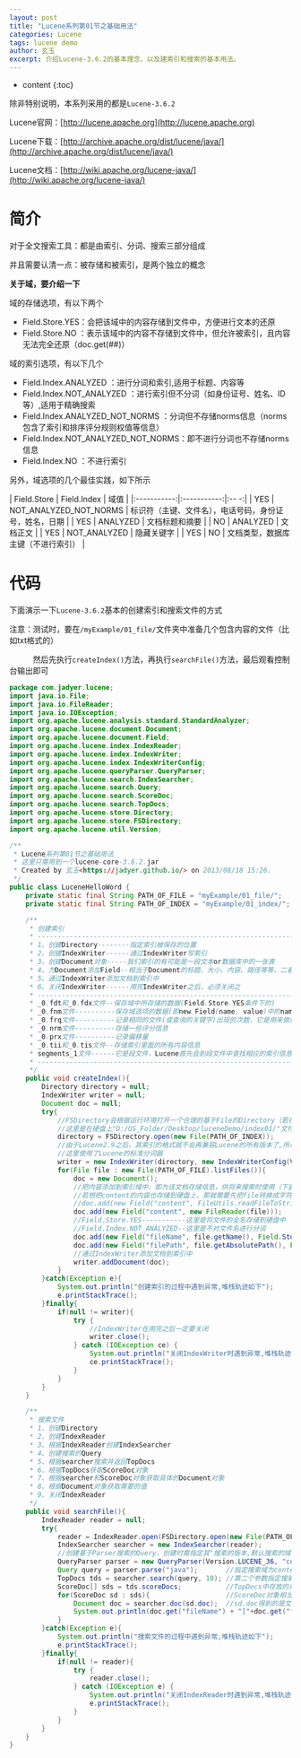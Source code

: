```yaml
---
layout: post
title: "Lucene系列第01节之基础用法"
categories: Lucene
tags: lucene demo
author: 玄玉
excerpt: 介绍Lucene-3.6.2的基本理念，以及建索引和搜索的基本用法。
---
```


* content
{:toc}


除非特别说明，本系列采用的都是`Lucene-3.6.2`

Lucene官网：[http://lucene.apache.org](http://lucene.apache.org)

Lucene下载：[http://archive.apache.org/dist/lucene/java/](http://archive.apache.org/dist/lucene/java/)

Lucene文档：[http://wiki.apache.org/lucene-java/](http://wiki.apache.org/lucene-java/)

# 简介

对于全文搜索工具：都是由索引、分词、搜索三部分组成

并且需要认清一点：被存储和被索引，是两个独立的概念

**关于域，要介绍一下**

域的存储选项，有以下两个

* Field.Store.YES：会把该域中的内容存储到文件中，方便进行文本的还原
* Field.Store.NO ：表示该域中的内容不存储到文件中，但允许被索引，且内容无法完全还原（doc.get(##)）

域的索引选项，有以下几个

* Field.Index.ANALYZED              ：进行分词和索引,适用于标题、内容等
* Field.Index.NOT_ANALYZED          ：进行索引但不分词（如身份证号、姓名、ID等）,适用于精确搜索
* Field.Index.ANALYZED_NOT_NORMS    ：分词但不存储norms信息（norms包含了索引和排序评分规则权值等信息）
* Field.Index.NOT_ANALYZED_NOT_NORMS：即不进行分词也不存储norms信息
* Field.Index.NO                    ：不进行索引

另外，域选项的几个最佳实践，如下所示

| Field.Store | Field.Index | 域值 |
|:-----------:|:-----------:|:-- -:|
| YES         | NOT_ANALYZED_NOT_NORMS | 标识符（主键、文件名），电话号码，身份证号，姓名，日期 |
| YES         | ANALYZED               | 文档标题和摘要                                    |
| NO          | ANALYZED               | 文档正文                                         |
| YES         | NOT_ANALYZED           | 隐藏关键字                                       |
| YES         | NO                     | 文档类型，数据库主键（不进行索引）                  |

# 代码

下面演示一下`Lucene-3.6.2`基本的创建索引和搜索文件的方式

注意：测试时，要在`/myExample/01_file/`文件夹中准备几个包含内容的文件（比如txt格式的）

　　　然后先执行`createIndex()`方法，再执行`searchFile()`方法，最后观看控制台输出即可

```java
package com.jadyer.lucene;
import java.io.File;
import java.io.FileReader;
import java.io.IOException;
import org.apache.lucene.analysis.standard.StandardAnalyzer;
import org.apache.lucene.document.Document;
import org.apache.lucene.document.Field;
import org.apache.lucene.index.IndexReader;
import org.apache.lucene.index.IndexWriter;
import org.apache.lucene.index.IndexWriterConfig;
import org.apache.lucene.queryParser.QueryParser;
import org.apache.lucene.search.IndexSearcher;
import org.apache.lucene.search.Query;
import org.apache.lucene.search.ScoreDoc;
import org.apache.lucene.search.TopDocs;
import org.apache.lucene.store.Directory;
import org.apache.lucene.store.FSDirectory;
import org.apache.lucene.util.Version;

/**
 * Lucene系列第01节之基础用法
 * 这里只需用到一个lucene-core-3.6.2.jar
 * Created by 玄玉<https://jadyer.github.io/> on 2013/08/18 15:26.
 */
public class LuceneHelloWord {
    private static final String PATH_OF_FILE = "myExample/01_file/";   //待索引文件的目录
    private static final String PATH_OF_INDEX = "myExample/01_index/"; //存放索引文件的目录

    /**
     * 创建索引
     * ------------------------------------------------------------------------------------------------------
     * 1、创建Directory--------指定索引被保存的位置
     * 2、创建IndexWriter------通过IndexWriter写索引
     * 3、创建Document对象-----我们索引的有可能是一段文本or数据库中的一张表
     * 4、为Document添加Field--相当于Document的标题、大小、内容、路径等等，二者类似于数据库表中每条记录和字段的关系
     * 5、通过IndexWriter添加文档到索引中
     * 6、关闭IndexWriter------用完IndexWriter之后，必须关闭之
     * ------------------------------------------------------------------------------------------------------
     * _0.fdt和_0.fdx文件--保存域中所存储的数据(Field.Store.YES条件下的)
     * _0.fnm文件----------保存域选项的数据(即new Field(name, value)中的name)
     * _0.frq文件----------记录相同的文件(或查询的关键字)出现的次数，它是用来做评分和排序的
     * _0.nrm文件----------存储一些评分信息
     * _0.prx文件----------记录偏移量
     * _0.tii和_0.tis文件--存储索引里面的所有内容信息
     * segments_1文件------它是段文件，Lucene首先会到段文件中查找相应的索引信息
     * ------------------------------------------------------------------------------------------------------
     */
    public void createIndex(){
        Directory directory = null;
        IndexWriter writer = null;
        Document doc = null;
        try{
            //FSDirectory会根据运行环境打开一个合理的基于File的Directory（若在内存中创建索引则使用RAMDirectory）
            //这里是在硬盘上"D:/OS_Folder/Desktop/luceneDemo/index01/"文件夹中创建索引
            directory = FSDirectory.open(new File(PATH_OF_INDEX));
            //由于Lucene2.9之后，其索引的格式就不会再兼容Lucene的所有版本了,所以创建索引前要指定其所匹配的Lucene版本号
            //这里使用了Lucene的标准分词器
            writer = new IndexWriter(directory, new IndexWriterConfig(Version.LUCENE_36, new StandardAnalyzer(Version.LUCENE_36)));
            for(File file : new File(PATH_OF_FILE).listFiles()){
                doc = new Document();
                //把内容添加到索引域中，即为该文档存储信息，供将来搜索时使用（下面的写法，其默认为Field.Store.NO和Field.Index.ANALYZED）
                //若想把content的内容也存储到硬盘上，那就需要先把file转换成字符串，然后按照"fileName"的存储方式加到Field中
                //doc.add(new Field("content", FileUtils.readFileToString(file), Field.Store.YES, Field.Index.ANALYZED));
                doc.add(new Field("content", new FileReader(file)));
                //Field.Store.YES-----------这里是将文件的全名存储到硬盘中
                //Field.Index.NOT_ANALYZED--这里是不对文件名进行分词
                doc.add(new Field("fileName", file.getName(), Field.Store.YES, Field.Index.NOT_ANALYZED));
                doc.add(new Field("filePath", file.getAbsolutePath(), Field.Store.YES, Field.Index.NOT_ANALYZED));
                //通过IndexWriter添加文档到索引中
                writer.addDocument(doc);
            }
        }catch(Exception e){
            System.out.println("创建索引的过程中遇到异常,堆栈轨迹如下");
            e.printStackTrace();
        }finally{
            if(null != writer){
                try {
                    //IndexWriter在用完之后一定要关闭
                    writer.close();
                } catch (IOException ce) {
                    System.out.println("关闭IndexWriter时遇到异常,堆栈轨迹如下");
                    ce.printStackTrace();
                }
            }
        }
    }

    /**
     * 搜索文件
     * 1、创建Directory
     * 2、创建IndexReader
     * 3、根据IndexReader创建IndexSearcher
     * 4、创建搜索的Query
     * 5、根据searcher搜索并返回TopDocs
     * 6、根据TopDocs获取ScoreDoc对象
     * 7、根据searcher和ScoreDoc对象获取具体的Document对象
     * 8、根据Document对象获取需要的值
     * 9、关闭IndexReader
     */
    public void searchFile(){
        IndexReader reader = null;
        try{
            reader = IndexReader.open(FSDirectory.open(new File(PATH_OF_INDEX)));
            IndexSearcher searcher = new IndexSearcher(reader);
            //创建基于Parser搜索的Query，创建时需指定其"搜索的版本,默认搜索的域,分词器"...这里的域指的是创建索引时Field的名字
            QueryParser parser = new QueryParser(Version.LUCENE_36, "content", new StandardAnalyzer(Version.LUCENE_36));
            Query query = parser.parse("java");       //指定搜索域为content（即上一行代码指定的"content"）中包含"java"的文档
            TopDocs tds = searcher.search(query, 10); //第二个参数指定搜索后显示的条数，若查到5条则显示为5条，查到15条则只显示10条
            ScoreDoc[] sds = tds.scoreDocs;           //TopDocs中存放的并不是我们的文档，而是文档的ScoreDoc对象
            for(ScoreDoc sd : sds){                   //ScoreDoc对象相当于每个文档的ID号，我们就可以通过ScoreDoc来遍历文档
                Document doc = searcher.doc(sd.doc);  //sd.doc得到的是文档的序号
                System.out.println(doc.get("fileName") + "["+doc.get("filePath")+"]"); //输出该文档所存储的信息
            }
        }catch(Exception e){
            System.out.println("搜索文件的过程中遇到异常,堆栈轨迹如下");
            e.printStackTrace();
        }finally{
            if(null != reader){
                try {
                    reader.close();
                } catch (IOException e) {
                    System.out.println("关闭IndexReader时遇到异常,堆栈轨迹如下");
                    e.printStackTrace();
                }
            }
        }
    }
}
```